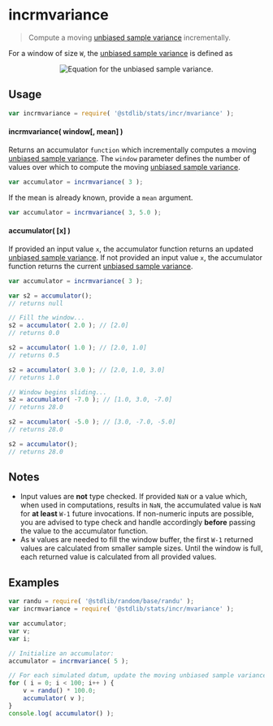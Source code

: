 <!--

@license Apache-2.0

Copyright (c) 2018 The Stdlib Authors.

Licensed under the Apache License, Version 2.0 (the "License");
you may not use this file except in compliance with the License.
You may obtain a copy of the License at

   http://www.apache.org/licenses/LICENSE-2.0

Unless required by applicable law or agreed to in writing, software
distributed under the License is distributed on an "AS IS" BASIS,
WITHOUT WARRANTIES OR CONDITIONS OF ANY KIND, either express or implied.
See the License for the specific language governing permissions and
limitations under the License.

-->

# incrmvariance

> Compute a moving [unbiased sample variance][sample-variance] incrementally.

<section class="intro">

For a window of size `W`, the [unbiased sample variance][sample-variance] is defined as

<!-- <equation class="equation" label="eq:unbiased_sample_variance" align="center" raw="s^2 = \frac{1}{W-1} \sum_{i=0}^{W-1} ( x_i - \bar{x} )^2" alt="Equation for the unbiased sample variance."> -->

<div class="equation" align="center" data-raw-text="s^2 = \frac{1}{W-1} \sum_{i=0}^{W-1} ( x_i - \bar{x} )^2" data-equation="eq:unbiased_sample_variance">
    <img src="https://cdn.jsdelivr.net/gh/stdlib-js/stdlib@49d8cabda84033d55d7b8069f19ee3dd8b8d1496/lib/node_modules/@stdlib/stats/incr/mvariance/docs/img/equation_unbiased_sample_variance.svg" alt="Equation for the unbiased sample variance.">
    <br>
</div>

<!-- </equation> -->

</section>

<!-- /.intro -->

<section class="usage">

## Usage

```javascript
var incrmvariance = require( '@stdlib/stats/incr/mvariance' );
```

#### incrmvariance( window\[, mean] )

Returns an accumulator `function` which incrementally computes a moving [unbiased sample variance][sample-variance]. The `window` parameter defines the number of values over which to compute the moving [unbiased sample variance][sample-variance].

```javascript
var accumulator = incrmvariance( 3 );
```

If the mean is already known, provide a `mean` argument.

```javascript
var accumulator = incrmvariance( 3, 5.0 );
```

#### accumulator( \[x] )

If provided an input value `x`, the accumulator function returns an updated [unbiased sample variance][sample-variance]. If not provided an input value `x`, the accumulator function returns the current [unbiased sample variance][sample-variance].

```javascript
var accumulator = incrmvariance( 3 );

var s2 = accumulator();
// returns null

// Fill the window...
s2 = accumulator( 2.0 ); // [2.0]
// returns 0.0

s2 = accumulator( 1.0 ); // [2.0, 1.0]
// returns 0.5

s2 = accumulator( 3.0 ); // [2.0, 1.0, 3.0]
// returns 1.0

// Window begins sliding...
s2 = accumulator( -7.0 ); // [1.0, 3.0, -7.0]
// returns 28.0

s2 = accumulator( -5.0 ); // [3.0, -7.0, -5.0]
// returns 28.0

s2 = accumulator();
// returns 28.0
```

</section>

<!-- /.usage -->

<section class="notes">

## Notes

-   Input values are **not** type checked. If provided `NaN` or a value which, when used in computations, results in `NaN`, the accumulated value is `NaN` for **at least** `W-1` future invocations. If non-numeric inputs are possible, you are advised to type check and handle accordingly **before** passing the value to the accumulator function.
-   As `W` values are needed to fill the window buffer, the first `W-1` returned values are calculated from smaller sample sizes. Until the window is full, each returned value is calculated from all provided values.

</section>

<!-- /.notes -->

<section class="examples">

## Examples

<!-- eslint no-undef: "error" -->

```javascript
var randu = require( '@stdlib/random/base/randu' );
var incrmvariance = require( '@stdlib/stats/incr/mvariance' );

var accumulator;
var v;
var i;

// Initialize an accumulator:
accumulator = incrmvariance( 5 );

// For each simulated datum, update the moving unbiased sample variance...
for ( i = 0; i < 100; i++ ) {
    v = randu() * 100.0;
    accumulator( v );
}
console.log( accumulator() );
```

</section>

<!-- /.examples -->

<section class="links">

[sample-variance]: https://en.wikipedia.org/wiki/Variance

</section>

<!-- /.links -->
